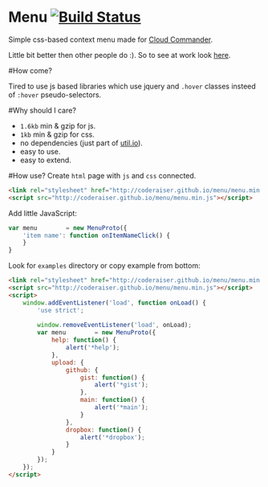 Menu [![Build Status][BuildStatusIMGURL]][BuildStatusURL]
====
[BuildStatusURL]:           https://travis-ci.org/coderaiser/menu  "Build Status"
[BuildStatusIMGURL]:        https://api.travis-ci.org/coderaiser/menu.png?branch=gh-pages

Simple css-based context menu made for [Cloud Commander](http://cloudcmd.io).

Little bit better then other people do :).
So to see at work look [here](http://jsfiddle.net/coderaiser/mAUUz/).

#How come?

Tired to use js based libraries which use jquery and `.hover` classes insteed of `:hover` pseudo-selectors.

#Why should I care?

- `1.6kb` min & gzip for js.
- `1kb` min & gzip  for css.
- no dependencies (just part of [util.io](http://coderaiser.github.io/util.io)).
- easy to use.
- easy to extend.

#How use?
Create `html` page with `js` and `css` connected.

```html
<link rel="stylesheet" href="http://coderaiser.github.io/menu/menu.min.css">
<script src="http://coderaiser.github.io/menu/menu.min.js"></script>
```

Add little JavaScript:
```js
var menu        = new MenuProto({
    'item name': function onItemNameClick() {
    }
}
```

Look for `examples` directory or copy example from bottom:

```html
<link rel="stylesheet" href="http://coderaiser.github.io/menu/menu.min.css">
<script src="http://coderaiser.github.io/menu/menu.min.js"></script>
<script>
    window.addEventListener('load', function onLoad() {
        'use strict';
        
        window.removeEventListener('load', onLoad);
        var menu        = new MenuProto({
            help: function() {
                alert('*help');
            },
            upload: {
                github: {
                    gist: function() {
                        alert('*gist');
                    },
                    main: function() {
                        alert('*main');
                    }
                },
                dropbox: function() {
                    alert('*dropbox');
                }
            }
        });
    });
</script>
```
